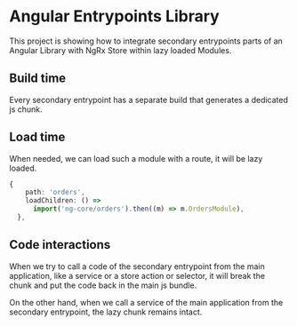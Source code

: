 # Angular Entrypoints Library 

This project is showing how to integrate secondary entrypoints parts of an Angular Library with NgRx Store within lazy loaded Modules.

## Build time

Every secondary entrypoint has a separate build that generates a dedicated js chunk.

## Load time

When needed, we can load such a module with a route, it will be lazy loaded.

```typescript
{
    path: 'orders',
    loadChildren: () =>
      import('ng-core/orders').then((m) => m.OrdersModule),
  },
```

## Code interactions

When we try to call a code of the secondary entrypoint from the main application, like a service or a store action or selector, it will break the chunk and put the code back in the main js bundle.

On the other hand, when we call a service of the main application from the secondary entrypoint, the lazy chunk remains intact.
